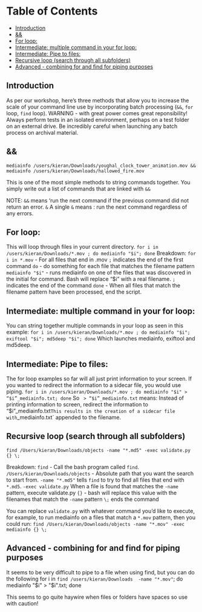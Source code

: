 
# Table of Contents
- [Introduction](#introduction)
- [&&](#&&)
- [For loop:](#for-loop)
- [Intermediate: multiple command in your for loop:](#intermediate-multiple-command-in-your-for-loop)
- [Intermediate: Pipe to files:](#intermediate-pipe-to-files)
- [Recursive loop (search through all subfolders)](#recursive-loop-search-through-all-subfolders)
- [Advanced - combining for and find for piping purposes](#advanced-combining-for-and-find-for-piping-purposes)


## Introduction
As per our workshop, here’s three methods that allow you to increase the scale of your command line use by incorporating batch processing (`&&`, `for` loop, `find` loop). 
WARNING - with great power comes great reponsibility! Always perform tests in an isolated environment, perhaps on a test folder on an external drive. Be incredibly careful when launching any batch process on archival material.

## &&
`mediainfo /users/kieran/Downloads/youghal_clock_tower_animation.mov && mediainfo /users/kieran/Downloads/hallowed_fire.mov`  

This is one of the most simple methods to string commands together. You simply write out a list of commands that are linked with `&&`

NOTE:
`&&` means ‘run the next command if the previous command did not return an error.
`&` A single `&` means : run the next command regardless of any errors.

## For loop:
This will loop through files in your current directory.
`for i in /users/kieran/Downloads/*.mov ; do mediainfo "$i"; done`
Breakdown:
`for i in *.mov` - For all files that  end in .mov
`;` indicates the end of the first command 
`do` - do something for each file that matches the filename pattern
`mediainfo "$i"` - runs mediainfo on one of the files that was discovered in the initial for command. Bash will replace “$i” with a real filename.
`;` indicates the end of the command 
`done` - When all files that match the filename pattern have been processed, end the script.

## Intermediate: multiple command in your for loop:
You can string together multiple commands in your loop as seen in this example:
`for i in /users/kieran/Downloads/*.mov ; do mediainfo "$i"; exiftool "$i"; md5deep "$i"; done`
Which launches mediainfo, exiftool and md5deep.

## Intermediate: Pipe to files:
The for loop examples so far will all just print information to your screen. If you wanted to redirect the information to a sidecar file, you would use piping.
`for i in /users/kieran/Downloads/*.mov ; do mediainfo "$i" > “$i”_mediainfo.txt; done`
So ` > “$i”_mediainfo.txt` means:
Instead of printing information to screen, redirect the information to “$i”_mediainfo.txt`
This results in the creation of a sidecar file with `_mediainfo.txt` appended to the filename. 

## Recursive loop (search through all subfolders)
`find /Users/kieran/Downloads/objects -name "*.md5" -exec validate.py {} \;`

Breakdown:
`find` - Call the bash program called `find`.
`/Users/kieran/Downloads/objects` - Absolute path that you want the search to start from.
`-name "*.md5"` tells `find` to try to find all files that end with `*.md5`.
`-exec validate.py` When a file is found that matches the `-name` pattern, execute validate.py
`{}` - bash will replace this value with the filenames that match the `-name` pattern
`\;` ends the command

You can replace `validate.py` with whatever command you’d like to execute, for example, to run mediainfo on a files that match a `*.mov` pattern, then you could run:
`find /Users/kieran/Downloads/objects -name "*.mov" -exec mediainfo {} \;`


## Advanced - combining for and find for piping purposes

It seems to be very difficult to pipe to a file when using find, but you can do the following 
for i in `find /users/kieran/Downloads  -name "*.mov"`; do mediainfo "$i" > "$i".txt; done

This seems to go quite haywire when files or folders have spaces so use with caution!

